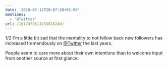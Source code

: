 ```yaml
---
date: '2018-07-12T20:07:28+02:00'
mentions:
  - '@Twitter'
url: /1017470511255818240/
---
```

1/2 I'm a little bit sad that the mentality to not follow back new followers has increased tremendously on [@Twitter](https://twitter.com/@Twitter) the last years.

People seem to care more about their own intentions than to welcome input from another source at first glance.
